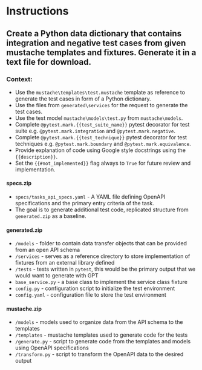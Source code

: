 # Instructions
## Create a Python data dictionary that contains integration and negative test cases from given mustache templates and fixtures.  Generate it in a text file for download.

### Context:
- Use the `mustache\templates\test.mustache` template as reference to generate the test cases in form of a Python dictionary.
- Use the files from `generated\services` for the request to generate the test cases.
- Use the test model `mustache\models\test.py` from `mustache\models`.
- Complete `@pytest.mark.{{test_suite_name}}` pytest decorator for test suite e.g. `@pytest.mark.integration` and `@pytest.mark.negative`.
- Complete `@pytest.mark.{{test_technique}}` pytest decorator for test techniques e.g. `@pytest.mark.boundary` and `@pytest.mark.equivalence`.
- Provide explanation of code using Google style docstrings using the `{{description}}`.
- Set the `{{#not_implemented}}` flag always to `True` for future review and implementation.

#### specs.zip
- `specs/tasks_api_specs.yaml` - A YAML file defining OpenAPI specifications and the primary entry criteria of the task.
- The goal is to generate additional test code, replicated structure from `generated.zip` as a baseline.

#### generated.zip
- `/models` - folder to contain data transfer objects that can be provided from an open API schema
- `/services` - serves as a reference directory to store implementation of fixtures from an external library defined
- `/tests` - tests written in `pytest`, this would be the primary output that we would want to generate with GPT
- `base_service.py` - a base class to implement the service class fixture
- `config.py` - configuration script to initialize the test environment
- `config.yaml` - configuration file to store the test environment

#### mustache.zip
- `/models` - models used to organize data from the API schema to the templates
- `/templates` - mustache templates used to generate code for the tests
- `/generate.py` - script to generate code from the templates and models using OpenAPI specifications
- `/transform.py` - script to transform the OpenAPI data to the desired output

